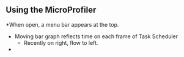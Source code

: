 ## Using the MicroProfiler

*When open, a menu bar appears at the top.
* Moving bar graph reflects time on each frame of Task Scheduler
    * Recently on right, flow to left.
* 